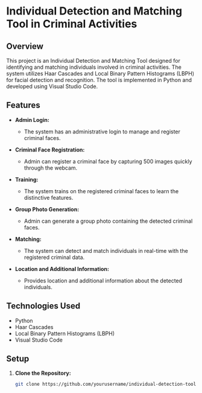 # Individual Detection and Matching Tool in Criminal Activities

## Overview

This project is an Individual Detection and Matching Tool designed for identifying and matching individuals involved in criminal activities. The system utilizes Haar Cascades and Local Binary Pattern Histograms (LBPH) for facial detection and recognition. The tool is implemented in Python and developed using Visual Studio Code.

## Features

- **Admin Login:**
  - The system has an administrative login to manage and register criminal faces.

- **Criminal Face Registration:**
  - Admin can register a criminal face by capturing 500 images quickly through the webcam.

- **Training:**
  - The system trains on the registered criminal faces to learn the distinctive features.

- **Group Photo Generation:**
  - Admin can generate a group photo containing the detected criminal faces.

- **Matching:**
  - The system can detect and match individuals in real-time with the registered criminal data.

- **Location and Additional Information:**
  - Provides location and additional information about the detected individuals.

## Technologies Used

- Python
- Haar Cascades
- Local Binary Pattern Histograms (LBPH)
- Visual Studio Code

## Setup

1. **Clone the Repository:**
   ```bash
   git clone https://github.com/yourusername/individual-detection-tool.git
